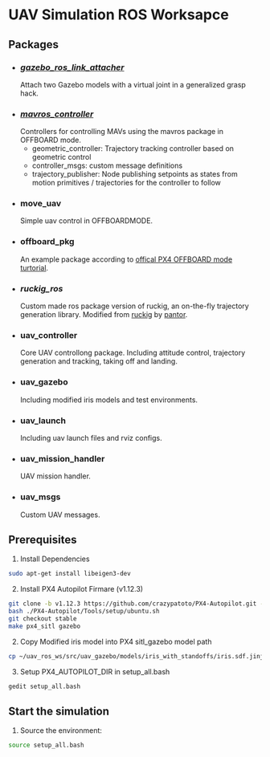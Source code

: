 # UAV Simulation ROS Worksapce

## Packages
- ### *[gazebo_ros_link_attacher](https://github.com/pal-robotics/gazebo_ros_link_attacher)*
    Attach two Gazebo models with a virtual joint in a generalized grasp hack. 
- ### *[mavros_controller](https://github.com/Jaeyoung-Lim/mavros_controllers)*
    Controllers for controlling MAVs using the mavros package in OFFBOARD mode.  
    * geometric_controller: Trajectory tracking controller based on geometric control
    * controller_msgs: custom message definitions
    * trajectory_publisher: Node publishing setpoints as states from motion primitives / trajectories for the controller to follow
- ### move_uav
    Simple uav control in OFFBOARDMODE.
- ### offboard_pkg
    An example package according to [offical PX4 OFFBOARD mode turtorial](https://docs.px4.io/v1.12/en/ros/mavros_offboard.html).
- ### *ruckig_ros*
    Custom made ros package version of ruckig, an on-the-fly trajectory generation library. Modified from [ruckig](https://github.com/pantor/ruckig) by [pantor](https://github.com/pantor).
- ### uav_controller
    Core UAV controllong package. Including attitude control, trajectory generation and tracking, taking off and landing.
- ### uav_gazebo
    Including modified iris models and test environments.
- ### uav_launch
    Including uav launch files and rviz configs.
- ### uav_mission_handler
    UAV mission handler.
- ### uav_msgs
    Custom UAV messages.


## Prerequisites
1. Install Dependencies
```bash
sudo apt-get install libeigen3-dev
```

2. Install PX4 Autopilot Firmare (v1.12.3)
```bash
git clone -b v1.12.3 https://github.com/crazypatoto/PX4-Autopilot.git --recursive
bash ./PX4-Autopilot/Tools/setup/ubuntu.sh
git checkout stable
make px4_sitl gazebo
```
2. Copy Modified iris model into PX4 sitl_gazebo model path
```bash
cp ~/uav_ros_ws/src/uav_gazebo/models/iris_with_standoffs/iris.sdf.jinja  ~/PX4-Autopilot/Tools/sitl_gazebo/models/iris/iris.sdf.jinja
```

3. Setup PX4_AUTOPILOT_DIR in setup_all.bash
```bash
gedit setup_all.bash
```

## Start the simulation

1. Source the environment:
```bash
source setup_all.bash
```
